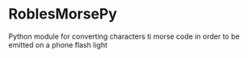# RoblesMorsePy
Python module for converting characters ti morse code in order to be emitted on a phone flash light
